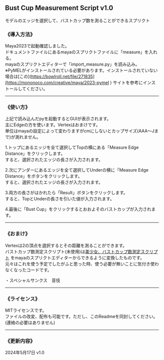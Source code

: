 ## Bust Cup Measurement Script v1.0  

モデルのエッジを選択して、バストカップ数を測ることができるスプリクト

### 《導入方法》  
Maya2023で起動確認しました。  
ドキュメントファイルにあるmayaのスプリクトファイルに「measure」を入れる。  
mayaのスプリクトエディターで「import_measure.py」を読み込み。  
※PyMELがインストールされている必要があります。インストールされていない場合は[この](https://bowlroll.net/file/271835](https://mononoco.com/creative/maya/2023-pymel ) サイトを参考にインストールしてください。  
 
----
### 《使い方》

上記で読み込んだpyを起動するとGUIが表示されます。  
主にEdgeの方を使います。Vertexはおまけです。  
単位はmayaの設定によって変わりますがcmにしないとカップサイズ(AAA～Jまで)が測れません。  
  
1.トップにあるエッジを全て選択してTopの横にある「Measure Edge Distance」をクリックします。  
すると、選択されたエッジの長さが入力されます。  
  
2.次にアンダーにあるエッジを全て選択してUnderの横に「Measure Edge Distance」をボタンをクリックします。   
すると、選択されたエッジの長さが入力されます。  
  
3.両方の長さがはかれたら「Result」ボタンをクリックします。  
すると、TopとUnderの長さを引いた値が入力されます。  
  
4.最後に「Bust Cup」をクリックするとおおよそのバストカップが入力されます。  

---
### 《おまけ》  
Vertexは2の頂点を選択するとその距離を測ることができます。  
バストカップ数測定スクリプト(未使用)は[美少女、バストカップ数測定スクリプト](http://negifukyu.x.fc2.com/bustcheck/cupchecker.html)
をmayaのスプリクトエディターからできるように変換したものです。  
元々はこれを使う予定でしたがふと思った時、使う必要が無いことに気付き使わなくなったコードです。  
  
・スペシャルサンクス　音伎  
  
----
### 《ライセンス》
MITライセンスです。  
ファイルの改変、配布も可能です。ただし、このReadmeを同封してください。(連絡の必要はありません)  

---
### 《更新内容》

2024年5月17日 v1.0
